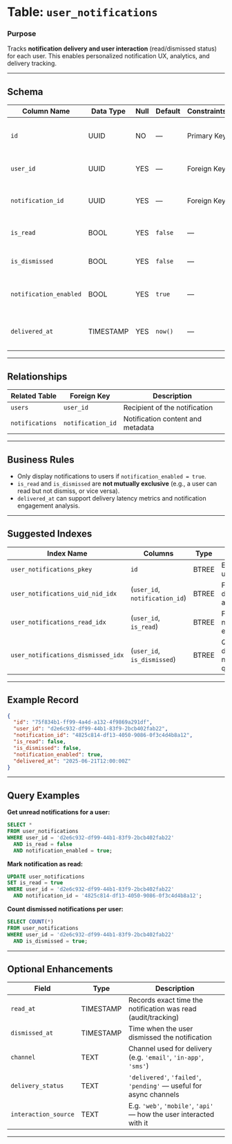 # Table: `user_notifications`

### **Purpose**

Tracks **notification delivery and user interaction** (read/dismissed status) for each user. This enables personalized notification UX, analytics, and delivery tracking.

---

## Schema

| Column Name            | Data Type | Null | Default | Constraints | Description                                                   |
| ---------------------- | --------- | ---- | ------- | ----------- | ------------------------------------------------------------- |
| `id`                   | UUID      | NO   | —       | Primary Key | Unique record per user-notification pairing                   |
| `user_id`              | UUID      | YES  | —       | Foreign Key | ID of the user receiving the notification                     |
| `notification_id`      | UUID      | YES  | —       | Foreign Key | ID of the notification (from `notifications` table)           |
| `is_read`              | BOOL      | YES  | `false` | —           | Whether the user has read the notification                    |
| `is_dismissed`         | BOOL      | YES  | `false` | —           | Whether the user dismissed/closed the notification            |
| `notification_enabled` | BOOL      | YES  | `true`  | —           | Whether this notification was enabled at the time of delivery |
| `delivered_at`         | TIMESTAMP | YES  | `now()` | —           | When the notification was delivered to the user               |

---

## Relationships

| Related Table   | Foreign Key       | Description                       |
| --------------- | ----------------- | --------------------------------- |
| `users`         | `user_id`         | Recipient of the notification     |
| `notifications` | `notification_id` | Notification content and metadata |

---

## Business Rules

* Only display notifications to users if `notification_enabled = true`.
* `is_read` and `is_dismissed` are **not mutually exclusive** (e.g., a user can read but not dismiss, or vice versa).
* `delivered_at` can support delivery latency metrics and notification engagement analysis.

---

## Suggested Indexes

| Index Name                         | Columns                        | Type  | Use Case                               |
| ---------------------------------- | ------------------------------ | ----- | -------------------------------------- |
| `user_notifications_pkey`          | `id`                           | BTREE | Enforces uniqueness                    |
| `user_notifications_uid_nid_idx`   | (`user_id`, `notification_id`) | BTREE | For deduplication and joins            |
| `user_notifications_read_idx`      | (`user_id`, `is_read`)         | BTREE | Fetch unread notifications efficiently |
| `user_notifications_dismissed_idx` | (`user_id`, `is_dismissed`)    | BTREE | Query dismissed notifications quickly  |

---

## Example Record

```json
{
  "id": "75f834b1-ff99-4a4d-a132-4f9869a291df",
  "user_id": "d2e6c932-df99-44b1-83f9-2bcb402fab22",
  "notification_id": "4825c814-df13-4050-9086-0f3c4d4b8a12",
  "is_read": false,
  "is_dismissed": false,
  "notification_enabled": true,
  "delivered_at": "2025-06-21T12:00:00Z"
}
```

---

## Query Examples

**Get unread notifications for a user:**

```sql
SELECT *
FROM user_notifications
WHERE user_id = 'd2e6c932-df99-44b1-83f9-2bcb402fab22'
  AND is_read = false
  AND notification_enabled = true;
```

**Mark notification as read:**

```sql
UPDATE user_notifications
SET is_read = true
WHERE user_id = 'd2e6c932-df99-44b1-83f9-2bcb402fab22'
  AND notification_id = '4825c814-df13-4050-9086-0f3c4d4b8a12';
```

**Count dismissed notifications per user:**

```sql
SELECT COUNT(*)
FROM user_notifications
WHERE user_id = 'd2e6c932-df99-44b1-83f9-2bcb402fab22'
  AND is_dismissed = true;
```

---

## Optional Enhancements

| Field                | Type      | Description                                                         |
| -------------------- | --------- | ------------------------------------------------------------------- |
| `read_at`            | TIMESTAMP | Records exact time the notification was read (audit/tracking)       |
| `dismissed_at`       | TIMESTAMP | Time when the user dismissed the notification                       |
| `channel`            | TEXT      | Channel used for delivery (e.g. `'email'`, `'in-app'`, `'sms'`)     |
| `delivery_status`    | TEXT      | `'delivered'`, `'failed'`, `'pending'` — useful for async channels  |
| `interaction_source` | TEXT      | E.g. `'web'`, `'mobile'`, `'api'` — how the user interacted with it |

---